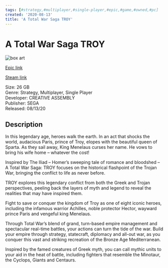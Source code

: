 ```yaml
---
tags: [#strategy,#multiplayer,#single-player,#epic,#game,#owned,#pc]
created: '2020-08-13'
title: 'A Total War Saga TROY'
---
```

# A Total War Saga TROY

![box art](https://cdn1.epicgames.com/53310576ce1d4446b20dbbdac4f09f2d/offer/EGS_TotalWarSagaTROY_CREATIVEASSEMBLY_S1-2560x1440-3b37fecb384738a6fd0fff56b22d311d.jpg?h=270&amp;resize=1&amp;w=480)

[Epic link](https://www.epicgames.com/store/en-US/p/a-total-war-saga-troy)

[Steam link](https://store.steampowered.com/app/1099410/A_Total_War_Saga_TROY/?snr=1_7_7_151_150_1)

Size: 26 GB  
Genre: Strategy, Multiplayer, Single Player  
Developer: CREATIVE ASSEMBLY  
Publisher: SEGA  
Released: 08/13/20  

## Description

In this legendary age, heroes walk the earth. In an act that shocks the world, audacious Paris, prince of Troy, elopes with the beautiful queen of Sparta. As they sail away, King Menelaus curses her name. He vows to bring his wife home – whatever the cost!

Inspired by The Iliad – Homer’s sweeping tale of romance and bloodshed – A Total War Saga: TROY focuses on the historical flashpoint of the Trojan War, bringing the conflict to life as never before.

TROY explores this legendary conflict from both the Greek and Trojan perspectives, peeling back the layers of myth and legend to reveal the realities that may have inspired them.

Fight to save or conquer the kingdom of Troy as one of eight iconic heroes, including the infamous warrior Achilles, noble protector Hector, wayward prince Paris and vengeful king Menelaus.

Through Total War’s blend of grand, turn-based empire management and spectacular real-time battles, your actions can turn the tide of the war. Build your empire through strategy, statecraft, diplomacy and all-out war, as you conquer this vast and striking recreation of the Bronze Age Mediterranean.

Inspired by the famed creatures of Greek myth, you can call mythic units to your aid in the heat of battle, including fighters that resemble the Minotaur, the Cyclops, Giants and Centaurs. 
